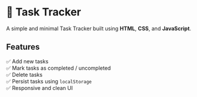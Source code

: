 # 📝 Task Tracker

A simple and minimal Task Tracker built using **HTML**, **CSS**, and **JavaScript**.

## Features

✅ Add new tasks  
✅ Mark tasks as completed / uncompleted  
✅ Delete tasks  
✅ Persist tasks using `localStorage`  
✅ Responsive and clean UI
